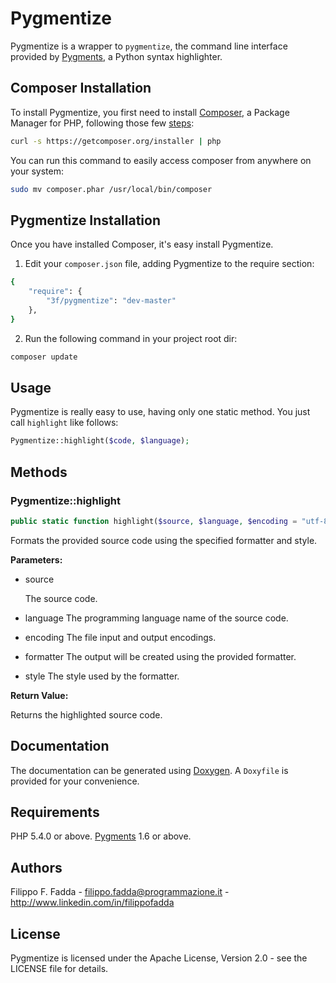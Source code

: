 Pygmentize
==========
Pygmentize is a wrapper to `pygmentize`, the command line interface provided by [Pygments](http://pygments.org), a
Python syntax highlighter.


Composer Installation
---------------------

To install Pygmentize, you first need to install [Composer](http://getcomposer.org/), a Package Manager for
PHP, following those few [steps](http://getcomposer.org/doc/00-intro.md#installation-nix):

```sh
curl -s https://getcomposer.org/installer | php
```

You can run this command to easily access composer from anywhere on your system:

```sh
sudo mv composer.phar /usr/local/bin/composer
```


Pygmentize Installation
-----------------------
Once you have installed Composer, it's easy install Pygmentize.

1. Edit your `composer.json` file, adding Pygmentize to the require section:
```sh
{
    "require": {
        "3f/pygmentize": "dev-master"
    },
}
```
2. Run the following command in your project root dir:
```sh
composer update
```


Usage
-----
Pygmentize is really easy to use, having only one static method. You just call `highlight` like follows:

```php
Pygmentize::highlight($code, $language);

```

Methods
-------

### Pygmentize::highlight

```php
public static function highlight($source, $language, $encoding = "utf-8", $formatter = "html", $style = "borland")
```

Formats the provided source code using the specified formatter and style.

**Parameters:**

* source

  The source code.

* language
  The programming language name of the source code.

* encoding
  The file input and output encodings.

* formatter
  The output will be created using the provided formatter.

* style
  The style used by the formatter.

**Return Value:**

Returns the highlighted source code.


Documentation
-------------
The documentation can be generated using [Doxygen](http://doxygen.org). A `Doxyfile` is provided for your convenience.


Requirements
------------
PHP 5.4.0 or above.
[Pygments](http://pygments.org) 1.6 or above.


Authors
-------
Filippo F. Fadda - <filippo.fadda@programmazione.it> - <http://www.linkedin.com/in/filippofadda>


License
-------
Pygmentize is licensed under the Apache License, Version 2.0 - see the LICENSE file for details.